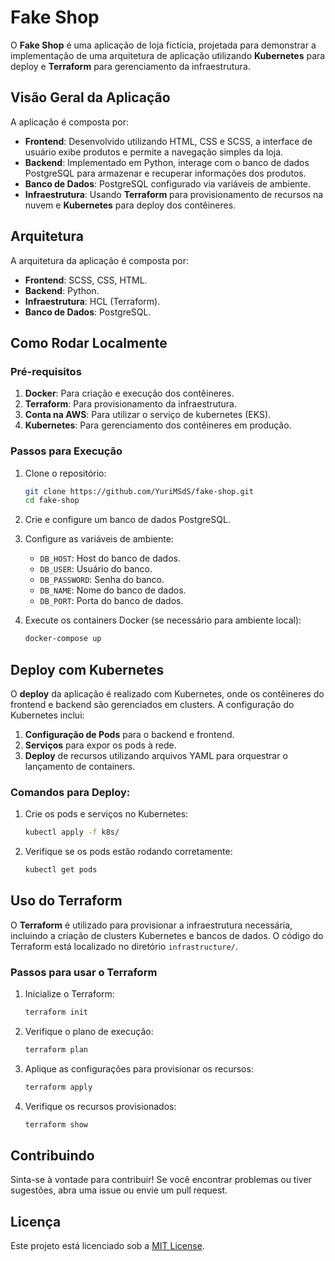 
# Fake Shop

O **Fake Shop** é uma aplicação de loja fictícia, projetada para demonstrar a implementação de uma arquitetura de aplicação utilizando **Kubernetes** para deploy e **Terraform** para gerenciamento da infraestrutura.

## Visão Geral da Aplicação

A aplicação é composta por:

- **Frontend**: Desenvolvido utilizando HTML, CSS e SCSS, a interface de usuário exibe produtos e permite a navegação simples da loja.
- **Backend**: Implementado em Python, interage com o banco de dados PostgreSQL para armazenar e recuperar informações dos produtos.
- **Banco de Dados**: PostgreSQL configurado via variáveis de ambiente.
- **Infraestrutura**: Usando **Terraform** para provisionamento de recursos na nuvem e **Kubernetes** para deploy dos contêineres.

## Arquitetura

A arquitetura da aplicação é composta por:

- **Frontend**: SCSS, CSS, HTML.
- **Backend**: Python.
- **Infraestrutura**: HCL (Terraform).
- **Banco de Dados**: PostgreSQL.

## Como Rodar Localmente

### Pré-requisitos

1. **Docker**: Para criação e execução dos contêineres.
2. **Terraform**: Para provisionamento da infraestrutura.
3. **Conta na AWS**: Para utilizar o serviço de kubernetes (EKS).
4. **Kubernetes**: Para gerenciamento dos contêineres em produção.

### Passos para Execução

1. Clone o repositório:
   ```bash
   git clone https://github.com/YuriMSdS/fake-shop.git
   cd fake-shop
   ```

2. Crie e configure um banco de dados PostgreSQL.

3. Configure as variáveis de ambiente:
   - `DB_HOST`: Host do banco de dados.
   - `DB_USER`: Usuário do banco.
   - `DB_PASSWORD`: Senha do banco.
   - `DB_NAME`: Nome do banco de dados.
   - `DB_PORT`: Porta do banco de dados.

4. Execute os containers Docker (se necessário para ambiente local):
   ```bash
   docker-compose up
   ```

## Deploy com Kubernetes

O **deploy** da aplicação é realizado com Kubernetes, onde os contêineres do frontend e backend são gerenciados em clusters. A configuração do Kubernetes inclui:

1. **Configuração de Pods** para o backend e frontend.
2. **Serviços** para expor os pods à rede.
3. **Deploy** de recursos utilizando arquivos YAML para orquestrar o lançamento de containers.

### Comandos para Deploy:

1. Crie os pods e serviços no Kubernetes:
   ```bash
   kubectl apply -f k8s/
   ```

2. Verifique se os pods estão rodando corretamente:
   ```bash
   kubectl get pods
   ```

## Uso do Terraform

O **Terraform** é utilizado para provisionar a infraestrutura necessária, incluindo a criação de clusters Kubernetes e bancos de dados. O código do Terraform está localizado no diretório `infrastructure/`.

### Passos para usar o Terraform

1. Inicialize o Terraform:
   ```bash
   terraform init
   ```

2. Verifique o plano de execução:
   ```bash
   terraform plan
   ```

3. Aplique as configurações para provisionar os recursos:
   ```bash
   terraform apply
   ```

4. Verifique os recursos provisionados:
   ```bash
   terraform show
   ```

## Contribuindo

Sinta-se à vontade para contribuir! Se você encontrar problemas ou tiver sugestões, abra uma issue ou envie um pull request.

## Licença

Este projeto está licenciado sob a [MIT License](LICENSE).
